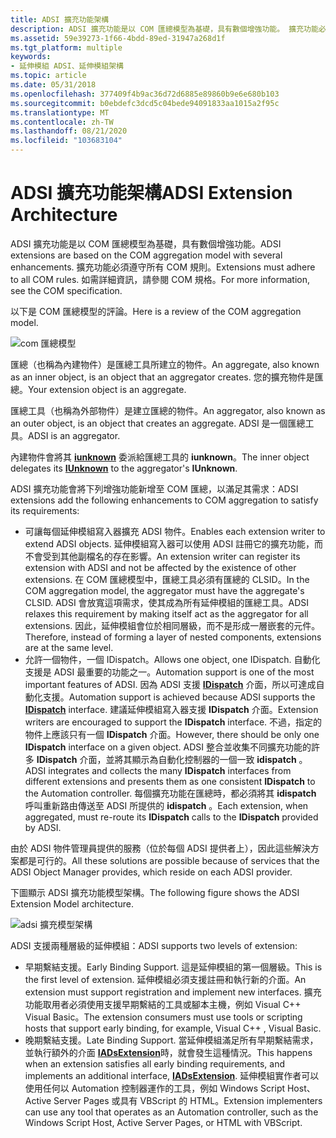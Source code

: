 ```yaml
---
title: ADSI 擴充功能架構
description: ADSI 擴充功能是以 COM 匯總模型為基礎，具有數個增強功能。 擴充功能必須遵守所有 COM 規則。 如需詳細資訊，請參閱 COM 規格。
ms.assetid: 59e39273-1f66-4bdd-89ed-31947a268d1f
ms.tgt_platform: multiple
keywords:
- 延伸模組 ADSI、延伸模組架構
ms.topic: article
ms.date: 05/31/2018
ms.openlocfilehash: 377409f4b9ac36d72d6885e89860b9e6e680b103
ms.sourcegitcommit: b0ebdefc3dcd5c04bede94091833aa1015a2f95c
ms.translationtype: MT
ms.contentlocale: zh-TW
ms.lasthandoff: 08/21/2020
ms.locfileid: "103683104"
---
```

# <a name="adsi-extension-architecture"></a><span data-ttu-id="e37ab-106">ADSI 擴充功能架構</span><span class="sxs-lookup"><span data-stu-id="e37ab-106">ADSI Extension Architecture</span></span>

<span data-ttu-id="e37ab-107">ADSI 擴充功能是以 COM 匯總模型為基礎，具有數個增強功能。</span><span class="sxs-lookup"><span data-stu-id="e37ab-107">ADSI extensions are based on the COM aggregation model with several enhancements.</span></span> <span data-ttu-id="e37ab-108">擴充功能必須遵守所有 COM 規則。</span><span class="sxs-lookup"><span data-stu-id="e37ab-108">Extensions must adhere to all COM rules.</span></span> <span data-ttu-id="e37ab-109">如需詳細資訊，請參閱 COM 規格。</span><span class="sxs-lookup"><span data-stu-id="e37ab-109">For more information, see the COM specification.</span></span>

<span data-ttu-id="e37ab-110">以下是 COM 匯總模型的評論。</span><span class="sxs-lookup"><span data-stu-id="e37ab-110">Here is a review of the COM aggregation model.</span></span>

![com 匯總模型](images/comagmod.png)

<span data-ttu-id="e37ab-112">匯總（也稱為內建物件）是匯總工具所建立的物件。</span><span class="sxs-lookup"><span data-stu-id="e37ab-112">An aggregate, also known as an inner object, is an object that an aggregator creates.</span></span> <span data-ttu-id="e37ab-113">您的擴充物件是匯總。</span><span class="sxs-lookup"><span data-stu-id="e37ab-113">Your extension object is an aggregate.</span></span>

<span data-ttu-id="e37ab-114">匯總工具（也稱為外部物件）是建立匯總的物件。</span><span class="sxs-lookup"><span data-stu-id="e37ab-114">An aggregator, also known as an outer object, is an object that creates an aggregate.</span></span> <span data-ttu-id="e37ab-115">ADSI 是一個匯總工具。</span><span class="sxs-lookup"><span data-stu-id="e37ab-115">ADSI is an aggregator.</span></span>

<span data-ttu-id="e37ab-116">內建物件會將其 [**iunknown**](/windows/win32/api/unknwn/nn-unknwn-iunknown) 委派給匯總工具的 **iunknown**。</span><span class="sxs-lookup"><span data-stu-id="e37ab-116">The inner object delegates its [**IUnknown**](/windows/win32/api/unknwn/nn-unknwn-iunknown) to the aggregator's **IUnknown**.</span></span>

<span data-ttu-id="e37ab-117">ADSI 擴充功能會將下列增強功能新增至 COM 匯總，以滿足其需求：</span><span class="sxs-lookup"><span data-stu-id="e37ab-117">ADSI extensions add the following enhancements to COM aggregation to satisfy its requirements:</span></span>

-   <span data-ttu-id="e37ab-118">可讓每個延伸模組寫入器擴充 ADSI 物件。</span><span class="sxs-lookup"><span data-stu-id="e37ab-118">Enables each extension writer to extend ADSI objects.</span></span> <span data-ttu-id="e37ab-119">延伸模組寫入器可以使用 ADSI 註冊它的擴充功能，而不會受到其他副檔名的存在影響。</span><span class="sxs-lookup"><span data-stu-id="e37ab-119">An extension writer can register its extension with ADSI and not be affected by the existence of other extensions.</span></span> <span data-ttu-id="e37ab-120">在 COM 匯總模型中，匯總工具必須有匯總的 CLSID。</span><span class="sxs-lookup"><span data-stu-id="e37ab-120">In the COM aggregation model, the aggregator must have the aggregate's CLSID.</span></span> <span data-ttu-id="e37ab-121">ADSI 會放寬這項需求，使其成為所有延伸模組的匯總工具。</span><span class="sxs-lookup"><span data-stu-id="e37ab-121">ADSI relaxes this requirement by making itself act as the aggregator for all extensions.</span></span> <span data-ttu-id="e37ab-122">因此，延伸模組會位於相同層級，而不是形成一層嵌套的元件。</span><span class="sxs-lookup"><span data-stu-id="e37ab-122">Therefore, instead of forming a layer of nested components, extensions are at the same level.</span></span>
-   <span data-ttu-id="e37ab-123">允許一個物件，一個 IDispatch。</span><span class="sxs-lookup"><span data-stu-id="e37ab-123">Allows one object, one IDispatch.</span></span> <span data-ttu-id="e37ab-124">自動化支援是 ADSI 最重要的功能之一。</span><span class="sxs-lookup"><span data-stu-id="e37ab-124">Automation support is one of the most important features of ADSI.</span></span> <span data-ttu-id="e37ab-125">因為 ADSI 支援 [**IDispatch**](/windows/win32/api/oaidl/nn-oaidl-idispatch) 介面，所以可達成自動化支援。</span><span class="sxs-lookup"><span data-stu-id="e37ab-125">Automation support is achieved because ADSI supports the [**IDispatch**](/windows/win32/api/oaidl/nn-oaidl-idispatch) interface.</span></span> <span data-ttu-id="e37ab-126">建議延伸模組寫入器支援 **IDispatch** 介面。</span><span class="sxs-lookup"><span data-stu-id="e37ab-126">Extension writers are encouraged to support the **IDispatch** interface.</span></span> <span data-ttu-id="e37ab-127">不過，指定的物件上應該只有一個 **IDispatch** 介面。</span><span class="sxs-lookup"><span data-stu-id="e37ab-127">However, there should be only one **IDispatch** interface on a given object.</span></span> <span data-ttu-id="e37ab-128">ADSI 整合並收集不同擴充功能的許多 **IDispatch** 介面，並將其顯示為自動化控制器的一個一致 **idispatch** 。</span><span class="sxs-lookup"><span data-stu-id="e37ab-128">ADSI integrates and collects the many **IDispatch** interfaces from different extensions and presents them as one consistent **IDispatch** to the Automation controller.</span></span> <span data-ttu-id="e37ab-129">每個擴充功能在匯總時，都必須將其 **idispatch** 呼叫重新路由傳送至 ADSI 所提供的 **idispatch** 。</span><span class="sxs-lookup"><span data-stu-id="e37ab-129">Each extension, when aggregated, must re-route its **IDispatch** calls to the **IDispatch** provided by ADSI.</span></span>

<span data-ttu-id="e37ab-130">由於 ADSI 物件管理員提供的服務（位於每個 ADSI 提供者上），因此這些解決方案都是可行的。</span><span class="sxs-lookup"><span data-stu-id="e37ab-130">All these solutions are possible because of services that the ADSI Object Manager provides, which reside on each ADSI provider.</span></span>

<span data-ttu-id="e37ab-131">下圖顯示 ADSI 擴充功能模型架構。</span><span class="sxs-lookup"><span data-stu-id="e37ab-131">The following figure shows the ADSI Extension Model architecture.</span></span>

![adsi 擴充模型架構](images/adsiexmo.png)

<span data-ttu-id="e37ab-133">ADSI 支援兩種層級的延伸模組：</span><span class="sxs-lookup"><span data-stu-id="e37ab-133">ADSI supports two levels of extension:</span></span>

-   <span data-ttu-id="e37ab-134">早期繫結支援。</span><span class="sxs-lookup"><span data-stu-id="e37ab-134">Early Binding Support.</span></span> <span data-ttu-id="e37ab-135">這是延伸模組的第一個層級。</span><span class="sxs-lookup"><span data-stu-id="e37ab-135">This is the first level of extension.</span></span> <span data-ttu-id="e37ab-136">延伸模組必須支援註冊和執行新的介面。</span><span class="sxs-lookup"><span data-stu-id="e37ab-136">An extension must support registration and implement new interfaces.</span></span> <span data-ttu-id="e37ab-137">擴充功能取用者必須使用支援早期繫結的工具或腳本主機，例如 Visual C++ Visual Basic。</span><span class="sxs-lookup"><span data-stu-id="e37ab-137">The extension consumers must use tools or scripting hosts that support early binding, for example, Visual C++ , Visual Basic.</span></span>
-   <span data-ttu-id="e37ab-138">晚期繫結支援。</span><span class="sxs-lookup"><span data-stu-id="e37ab-138">Late Binding Support.</span></span> <span data-ttu-id="e37ab-139">當延伸模組滿足所有早期繫結需求，並執行額外的介面 [**IADsExtension**](/windows/desktop/api/Iads/nn-iads-iadsextension)時，就會發生這種情況。</span><span class="sxs-lookup"><span data-stu-id="e37ab-139">This happens when an extension satisfies all early binding requirements, and implements an additional interface, [**IADsExtension**](/windows/desktop/api/Iads/nn-iads-iadsextension).</span></span> <span data-ttu-id="e37ab-140">延伸模組實作者可以使用任何以 Automation 控制器運作的工具，例如 Windows Script Host、Active Server Pages 或具有 VBScript 的 HTML。</span><span class="sxs-lookup"><span data-stu-id="e37ab-140">Extension implementers can use any tool that operates as an Automation controller, such as the Windows Script Host, Active Server Pages, or HTML with VBScript.</span></span>

 

 